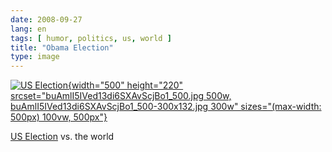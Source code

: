 ```yaml
---
date: 2008-09-27
lang: en
tags: [ humor, politics, us, world ]
title: "Obama Election"
type: image
---
```


[![US
Election](buAmlI5IVed13di6SXAvScjBo1_500.jpg){width="500"
height="220"
srcset="buAmlI5IVed13di6SXAvScjBo1_500.jpg 500w, buAmlI5IVed13di6SXAvScjBo1_500-300x132.jpg 300w"
sizes="(max-width: 500px) 100vw, 500px"}](http://digitalroam.typepad.com/digital_roam/2008/09/more-politics-no-comment.html)

[US
Election](http://digitalroam.typepad.com/digital_roam/2008/09/more-politics-no-comment.html)
vs. the world

